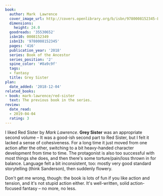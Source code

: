 ```yaml
---
book:
  author: Mark  Lawrence
  cover_image_url: http://covers.openlibrary.org/b/isbn/9780008152345-L.jpg
  dimensions:
    height: 24.0
  goodreads: '35530652'
  isbn10: 0008152349
  isbn13: '9780008152345'
  pages: '416'
  publication_year: '2018'
  series: Book of the Ancestor
  series_position: '2'
  spine_color: '#8a9c9f'
  tags:
  - fantasy
  title: Grey Sister
plan:
  date_added: '2018-12-04'
related_books:
- book: mark-lawrence/red-sister
  text: The previous book in the series.
review:
  date_read:
  - 2019-04-04
  rating: 3
---
```


I liked Red Sister by *Mark Lawrence*. **Grey Sister** was an appropriate second volume – It was a good-ish second part to Red Sister, but I felt it lacked a sense of cohesiveness. For a long time it just moved from one action after the other, switching to a bit heavy-handed character development from time to time. The protagonist is also too successful with most things she does, and then there's some torture/pain/loss thrown in for balance. Language felt a bit inconsistent, too: mostly very good standard storytelling (think Sanderson), then suddenly flowery.

Don't get me wrong, though: the book is lots of fun if you like action and tension, and it's not stupid action either. It's well-written, solid action-focused fantasy – no more, no less.
